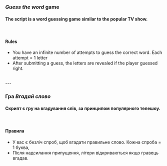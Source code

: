 ### *Guess the word* game
#### The script is a word guessing game similar to the popular TV show.

<br/>

#### Rules
- You have an infinite number of attempts to guess the correct word. Each attempt = 1 letter
- After submitting a guess, the letters are revealed if the player guessed right.

<br/>
---
<br/>

### Гра *Вгадай слово*
#### Скрипт є гру на вгадування слів, за принципом популярного телешоу.

<br/>

#### Правила
- У вас є безліч спроб, щоб вгадати правильне слово. Кожна спроба = 1 буква,
- Після надсилання припущення, літери відкриваються якщо гравець вгадав.